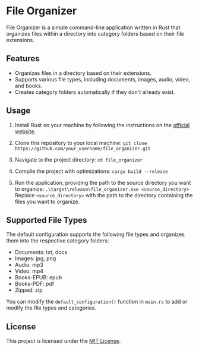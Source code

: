 # File Organizer

File Organizer is a simple command-line application written in Rust that organizes files within a directory into category folders based on their file extensions.

## Features

- Organizes files in a directory based on their extensions.
- Supports various file types, including documents, images, audio, video, and books.
- Creates category folders automatically if they don't already exist.

## Usage

1. Install Rust on your machine by following the instructions on the [official website](https://www.rust-lang.org/tools/install).

2. Clone this repository to your local machine: ```git clone https://github.com/your_username/file_organizer.git```

3. Navigate to the project directory: ```cd file_organizer```

4. Compile the project with optimizations: ```cargo build --release```

5. Run the application, providing the path to the source directory you want to organize: ```.\target\release\file_organizer.exe <source_directory>```
   Replace `<source_directory>` with the path to the directory containing the files you want to organize.

## Supported File Types

The default configuration supports the following file types and organizes them into the respective category folders:

- Documents: txt, docx
- Images: jpg, png
- Audio: mp3
- Video: mp4
- Books-EPUB: epub
- Books-PDF: pdf
- Zipped: zip

You can modify the `default_configuration()` function in `main.rs` to add or modify the file types and categories.

## License

This project is licensed under the [MIT License](LICENSE).


